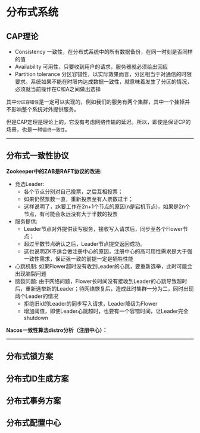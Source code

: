 # 分布式系统

## CAP理论
- Consistency 一致性，在分布式系统中的所有数据备份，在同一时刻是否同样的值
- Availability 可用性，只要收到用户的请求，服务器就必须给出回应
- Partition tolerance 分区容错性，以实际效果而言，分区相当于对通信的时限要求。系统如果不能在时限内达成数据一致性，就意味着发生了分区的情况，必须就当前操作在C和A之间做出选择

其中`分区容错性`是一定可以实现的，例如我们的服务有两个集群，其中一个挂掉并不影响整个系统对外提供服务。

但是CAP定理是理论上的，它没有考虑网络传输的延迟。所以，即使是保证CP的场景，也是一种`最终一致性`。

----

## 分布式一致性协议

**Zookeeper中的ZAB是RAFT协议的改进:**

- 竞选Leader: 
  - 各个节点分别对自己投票，之后互相投票；
  - 如果仍然票数一直，重新投票至有人票数过半；
  - 这样说明了，zk要工作在2n+1个节点的原因(n是宕机节点)，如果是2n个节点，有可能会永远没有大于半数的投票
- 服务提供: 
  - Leader节点对外提供读写服务，接收写入请求后，同步至各个Flower节点；
  - 超过半数节点确认之后，Leader节点提交返回成功。
  - 这也说明ZK不适合做注册中心的原因，注册中心的高可用性需求是大于强一致性需求，保证强一致的前提一定是牺牲性能
- 心跳机制: 如果Flower超时没有收到Leader的心跳，要重新选举，此时可能会出现脑裂问题
- 脑裂问题: 由于网络问题，Flower长时间没有接收到Leader的心跳导致超时后，重新选举新的Leader；待网络恢复后，造成此时集群一分为二，同时出现两个Leader的情况
  - 拒绝旧id的Leader的同步写入请求，Leader降级为Flower
  - 增加阈值，即使Leader心跳超时，也要有一个容错时间，让Leader完全shutdown

**Nacos一致性算法distro分析（注册中心）：**

----

## 分布式锁方案

## 分布式ID生成方案

## 分布式事务方案

## 分布式配置中心